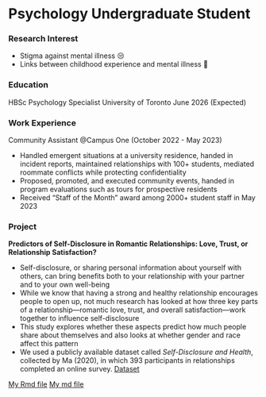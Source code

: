 # Psychology Undergraduate Student

### Research Interest
- Stigma against mental illness 😒
- Links between childhood experience and mental illness 👶

### Education
HBSc Psychology Specialist
University of Toronto June 2026 (Expected)

### Work Experience
Community Assistant @Campus One (October 2022 - May 2023)
- Handled emergent situations at a university residence, handed in incident reports, maintained relationships with 100+ students, mediated roommate conflicts while protecting confidentiality
- Proposed, promoted, and executed community events, handed in program evaluations such as tours for prospective residents
- Received “Staff of the Month” award among 2000+ student staff in May 2023

### Project
**Predictors of Self-Disclosure in Romantic Relationships: Love, Trust, or Relationship Satisfaction?**
- Self-disclosure, or sharing personal information about yourself with others, can bring benefits both to your relationship with your partner and to your own well-being
- While we know that having a strong and healthy relationship encourages people to open up, not much research has looked at how three key parts of a relationship—romantic love, trust, and overall satisfaction—work together to influence self-disclosure
- This study explores whether these aspects predict how much people share about themselves and also looks at whether gender and race affect this pattern 
- We used a publicly available dataset called *Self-Disclosure and Health*, collected by Ma (2020), in which 393 participants in relationships completed an online survey.
[Dataset](https://osf.io/bqknw/)


[My Rmd file](https://github.com/tmichioka/My-project/blob/main/My%20project.Rmd)
[My md file](https://github.com/tmichioka/My-project/blob/main/My-project.md)




  




